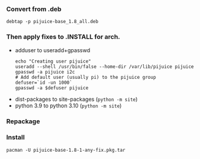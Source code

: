 ### Convert from .deb
`debtap -p pijuice-base_1.8_all.deb`

### Then apply fixes to .INSTALL for arch.
- adduser to useradd+gpasswd
  ```
  echo "Creating user pijuice"
  useradd --shell /usr/bin/false --home-dir /var/lib/pijuice pijuice
  gpasswd -a pijuice i2c
  # Add default user (usually pi) to the pijuice group
  defuser=`id -un 1000`
  gpasswd -a $defuser pijuice
  ```
- dist-packages to site-packages (`python -m site`)
- python 3.9 to python 3.10 (`python -m site`)

### Repackage

### Install
`pacman -U pijuice-base-1.8-1-any-fix.pkg.tar`
